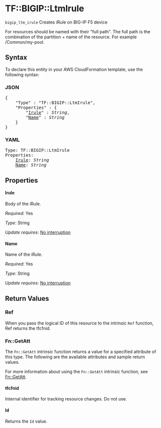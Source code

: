 # TF::BIGIP::LtmIrule

`bigip_ltm_irule` Creates iRule on BIG-IP F5 device

For resources should be named with their "full path". The full path is the combination of the partition + name of the resource. For example /Common/my-pool.

## Syntax

To declare this entity in your AWS CloudFormation template, use the following syntax:

### JSON

<pre>
{
    "Type" : "TF::BIGIP::LtmIrule",
    "Properties" : {
        "<a href="#irule" title="Irule">Irule</a>" : <i>String</i>,
        "<a href="#name" title="Name">Name</a>" : <i>String</i>
    }
}
</pre>

### YAML

<pre>
Type: TF::BIGIP::LtmIrule
Properties:
    <a href="#irule" title="Irule">Irule</a>: <i>String</i>
    <a href="#name" title="Name">Name</a>: <i>String</i>
</pre>

## Properties

#### Irule

Body of the iRule.

_Required_: Yes

_Type_: String

_Update requires_: [No interruption](https://docs.aws.amazon.com/AWSCloudFormation/latest/UserGuide/using-cfn-updating-stacks-update-behaviors.html#update-no-interrupt)

#### Name

Name of the iRule.

_Required_: Yes

_Type_: String

_Update requires_: [No interruption](https://docs.aws.amazon.com/AWSCloudFormation/latest/UserGuide/using-cfn-updating-stacks-update-behaviors.html#update-no-interrupt)

## Return Values

### Ref

When you pass the logical ID of this resource to the intrinsic `Ref` function, Ref returns the tfcfnid.

### Fn::GetAtt

The `Fn::GetAtt` intrinsic function returns a value for a specified attribute of this type. The following are the available attributes and sample return values.

For more information about using the `Fn::GetAtt` intrinsic function, see [Fn::GetAtt](https://docs.aws.amazon.com/AWSCloudFormation/latest/UserGuide/intrinsic-function-reference-getatt.html).

#### tfcfnid

Internal identifier for tracking resource changes. Do not use.

#### Id

Returns the <code>Id</code> value.

